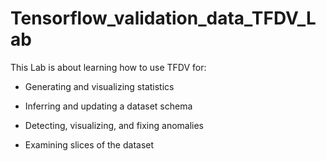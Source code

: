 # Tensorflow_validation_data_TFDV_Lab

This Lab is about learning how to use TFDV for:
* Generating and visualizing statistics

* Inferring and updating a dataset schema

* Detecting, visualizing, and fixing anomalies

* Examining slices of the dataset
